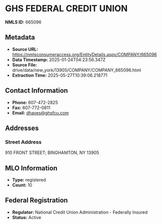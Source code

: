# GHS FEDERAL CREDIT UNION

**NMLS ID:** 665096

## Metadata
- **Source URL:** https://nmlsconsumeraccess.org/EntityDetails.aspx/COMPANY/665096
- **Data Timestamp:** 2025-01-24T04:23:56.347Z
- **Source File:** drive/data/new_york/13905/COMPANY/COMPANY_665096.html
- **Extraction Time:** 2025-05-27T10:39:06.218771

## Contact Information
- **Phone:** 607-472-2825
- **Fax:** 607-772-0811
- **Email:** dhayes@ghsfcu.com

## Addresses
### Street Address
910 FRONT STREET; BINGHAMTON, NY 13905

## MLO Information
- **Type:** registered
- **Count:** 10

## Federal Registration
- **Regulator:** National Credit Union Administration - Federally Insured
- **Status:** Active
